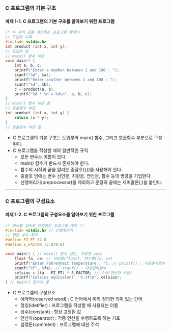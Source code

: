### C 프로그램의 기본 구조

#### 예제 1-1. C 프로그램의 기본 구조를 알아보기 위한 프로그램

```c
/* 두 수의 곱을 계산하는 프로그램 예제*/
// 도입부 시작
#include <stdio.h>
int product (int x, int y);
// 도입부 끝
// main() 함수 부문
void main() {
    int a, b, c;
    printf("Enter a number between 1 and 100 : ");
    scanf("%d", &a);
    printf("Enter another between 1 and 100 : ");
    scanf("%d", &b);
    c = product(a, b);
    printf("%d * %d = %d\n", a, b, c);
}
// main() 함수 부문 끝
// 호출함수 부문
int product (int x, int y) {
    return (x * y);
}
// 호출함수 부문 끝
```

- C 프로그램의 기본 구조는 도입부와 main() 함수, 그리고 호출함수 부분으로 구성된다.
- C 프로그램을 작성할 때의 일반적인 규칙
  - 모든 변수는 이름이 있다.
  - main() 함수가 반드시 존재해야 한다.
  - 함수의 시작과 끝을 알리는 중괄호({})를 사용해야 한다.
  - 중괄호 안에는 변수 선언문, 치환문, 연산문, 함수 등의 명령을 기입한다.
  - 선행처리기(preprocessor)를 제외하고 문장의 끝에는 세미콜론(;)을 붙인다.

---

### C 프로그램의 구성요소

#### 예제 1-2. C 프로그램의 구성요소를 알아보기 위한 프로그램

```c
/* 화씨를 섭씨로 변환하는 프로그램 예제 */
#include <stdio.h> // 선행처리기
// 변환 상수 정의
#define FZ_PT 32.0
#define S_FACTOR (5.0/9.0)

void main() { // main() 함수 선언, 자료형 voic
    float fa, ce; // 자료형(float), 변수명(fa, ce)
    printf("Enter Fahrenheit temperature : "); // printf() : 자료출력함수
    scanf("%f", &fa); // scanf() : 자료입력함수
    celsius = (fa - FZ_PT) * S_FACTOR; // 수식(연산자 사용)
    printf("Celsius equivalent : %.1f\n", celsius);
} // main() 함수의 끝
```

- C 프로그램의 구성요소
  - 예약어(reserved word) : C 언어에서 미리 정의한 의미 있는 단어
  - 명칭(idetifier) : 프로그램을 작성할 때 사용되는 이름
  - 상수(constant) : 항상 고정된 값
  - 연산자(operator) : 각종 연산을 수행하도록 하는 기호
  - 설명문(comment) : 프로그램에 대한 주석
